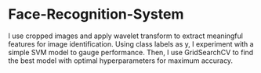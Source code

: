 # Face-Recognition-System
I use cropped images and apply wavelet transform to extract  meaningful features for image identification. Using class labels as y, I  experiment with a simple SVM model to gauge performance. Then, I use  GridSearchCV to find the best model with optimal hyperparameters for  maximum accuracy.
